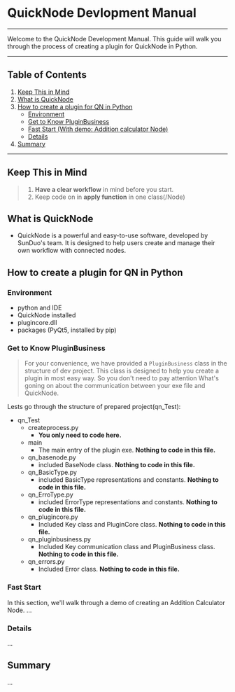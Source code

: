 # QuickNode Devlopment Manual
---

Welcome to the QuickNode Development Manual. This guide will walk you through the process of creating a plugin for QuickNode in Python.

---

## Table of Contents
1. [Keep This in Mind](#keep-this-in-mind)
2. [What is QuickNode](#what-is-quicknode)
3. [How to create a plugin for QN in Python](#how-to-create-a-plugin-for-qn-in-python)
   - [Environment](#environment)
   - [Get to Know PluginBusiness](#get-to-know-pluginbusiness)
   - [Fast Start (With demo: Addition calculator Node)](#fast-start)
   - [Details](#details)
4. [Summary](#summary)

---

## Keep This in Mind
> 1. **Have a clear workflow** in mind before you start.
> 2. Keep code on in **apply function** in one class(/Node)

## What is QuickNode
- QuickNode is a powerful and easy-to-use software, developed by SunDuo's team. It is designed to help users create and manage their own workflow with connected nodes.

## How to create a plugin for QN in Python
### Environment
- python and IDE
- QuickNode installed
- plugincore.dll
- packages (PyQt5, installed by pip)
### Get to Know PluginBusiness
> For your convenience, we have provided a `PluginBusiness` class in the structure of dev project. This class is designed to help you create a plugin in most easy way. So you don't need to pay attention What's goning on about the communication between your exe file and QuickNode. 

Lests go through the structure of prepared project(qn_Test):

- qn_Test
  - createprocess.py
    - **You only need to code here.**
  - main
    - The main entry of the plugin exe. **Nothing to code in this file.**
  - qn_basenode.py
    - included BaseNode class. **Nothing to code in this file.**
  - qn_BasicType.py
    - included BasicType representations and constants. **Nothing to code in this file.**
  - qn_ErroType.py
    - included ErrorType representations and constants. **Nothing to code in this file.**
  - qn_plugincore.py
    - Included Key class and PluginCore class. **Nothing to code in this file.**
  - qn_pluginbusiness.py
    - Included Key communication class and PluginBusiness class. **Nothing to code in this file.**
  - qn_errors.py
    - Included Error class. **Nothing to code in this file.**
  
  




### Fast Start
In this section, we'll walk through a demo of creating an Addition Calculator Node. 
...

### Details
...

## Summary
...
